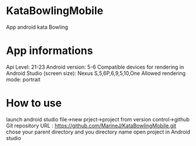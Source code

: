 # KataBowlingMobile
App android kata Bowling

# App informations
Api Level: 21-23
Android version: 5-6
Compatible devices for rendering in Android Studio (screen size): 
Nexus S,5,6P,6,9,5,10,One
Allowed rendering mode: portrait

# How to use
launch android studio
file->new prject->project from version control->github
Git repository URL : https://github.com/MarineJ/KataBowlingMobile.git
chose your parent directory and you directory name
open project in Android studio

